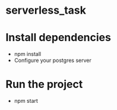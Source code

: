 # serverless_task

# Install dependencies
- npm install
- Configure your postgres server

# Run the project
- npm start
